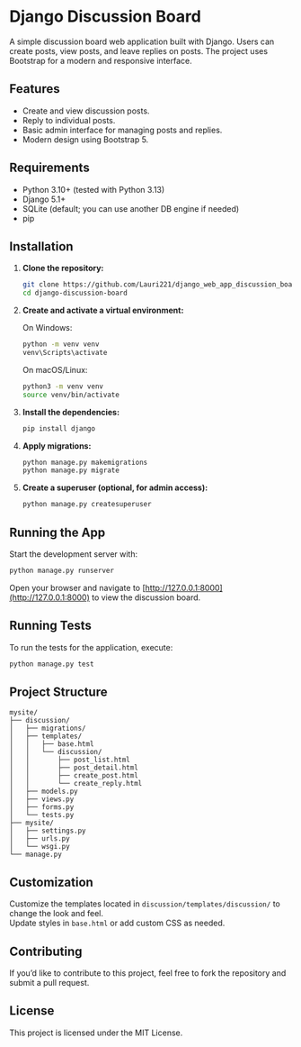 # Django Discussion Board

A simple discussion board web application built with Django. Users can create posts, view posts, and leave replies on posts. The project uses Bootstrap for a modern and responsive interface.

## Features

- Create and view discussion posts.
- Reply to individual posts.
- Basic admin interface for managing posts and replies.
- Modern design using Bootstrap 5.

## Requirements

- Python 3.10+ (tested with Python 3.13)
- Django 5.1+
- SQLite (default; you can use another DB engine if needed)
- pip

## Installation

1. **Clone the repository:**
   ```bash
   git clone https://github.com/Lauri221/django_web_app_discussion_board_4_ai_course.git 
   cd django-discussion-board
   ```

2. **Create and activate a virtual environment:**

   On Windows:
   ```bash
   python -m venv venv
   venv\Scripts\activate
   ```

   On macOS/Linux:
   ```bash
   python3 -m venv venv
   source venv/bin/activate
   ```

3. **Install the dependencies:**  
   ```bash
   pip install django
   ```

4. **Apply migrations:**  
   ```bash
   python manage.py makemigrations
   python manage.py migrate
   ```

5. **Create a superuser (optional, for admin access):**  
   ```bash
   python manage.py createsuperuser
   ```

## Running the App

Start the development server with:  
   ```bash
   python manage.py runserver
   ```
Open your browser and navigate to [http://127.0.0.1:8000](http://127.0.0.1:8000) to view the discussion board.

## Running Tests

To run the tests for the application, execute:  
   ```bash
   python manage.py test
   ```

## Project Structure

```
mysite/
├── discussion/
│   ├── migrations/
│   ├── templates/
│   │   ├── base.html
│   │   └── discussion/
│   │       ├── post_list.html
│   │       ├── post_detail.html
│   │       ├── create_post.html
│   │       └── create_reply.html
│   ├── models.py
│   ├── views.py
│   ├── forms.py
│   └── tests.py
├── mysite/
│   ├── settings.py
│   ├── urls.py
│   └── wsgi.py
└── manage.py
```

## Customization

Customize the templates located in `discussion/templates/discussion/` to change the look and feel.  
Update styles in `base.html` or add custom CSS as needed.

## Contributing

If you’d like to contribute to this project, feel free to fork the repository and submit a pull request.

## License

This project is licensed under the MIT License.
